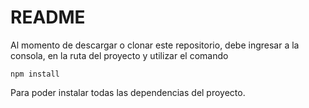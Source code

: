 # README #

Al momento de descargar o clonar este repositorio, debe ingresar a la consola, en la ruta del proyecto y utilizar el comando

```
npm install
```

Para poder instalar todas las dependencias del proyecto.